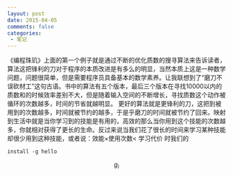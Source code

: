 ```yaml
---
layout: post
date: 2015-04-05
comments: false
categories:
 - 笔记
---
```


《编程珠玑》上面的第一个例子就是通过不断的优化质数的搜寻算法来告诉读者，算法这把锋利的刀对于程序的本质改进是有多么的明显，当然本质上这是一种数学问题，问题很简单，但是需要程序员具备基本的数学素养。让我联想到了“磨刀不误砍材工”这句古语。书中的算法有五个版本，最后三个版本在寻找10000以内的质数和的时候效率差别不大，但是随着输入空间的不断增长，寻找质数这个动作被循环的次数越多，时间的节省就越明显。
更好的算法就是更锋利的刀，这把到被用到的次数越多，时间就被节约的越多，于是乎磨刀的时间就被节约了回来。映射到生活中就是当你学习到的技能是有用的，高效的那么当你用到这个技能的次数越多，你就相对获得了更长的生命。反过来说当我们花了很长的时间来学习某种技能却很少用到这种技能，或者说：效能×使用次数< 学习代价 时我们的

	install -g hello

$$g_i$$
